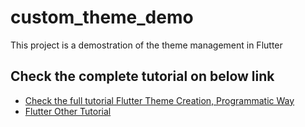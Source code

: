# custom_theme_demo

This project is a demostration of the theme management in Flutter

## Check the complete tutorial on below link

- [Check the full tutorial Flutter Theme Creation, Programmatic Way ](https://www.nplix.com/flutter-theme-creation-programmatic-way/)
- [Flutter Other Tutorial](https://www.nplix.com/category/flutter/)


